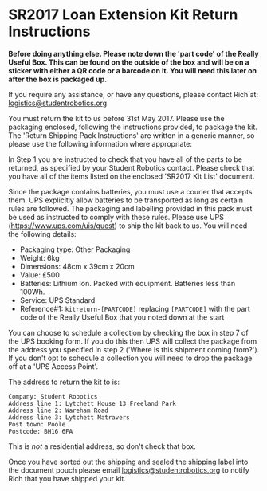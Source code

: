 # SR2017 Loan Extension Kit Return Instructions

**Before doing anything else. Please note down the 'part code' of the Really Useful Box. This can be found on the outside of the box and will be on a sticker with either a QR code or a barcode on it. You will need this later on after the box is packaged up.**

If you require any assistance, or have any questions, please contact Rich at: logistics@studentrobotics.org

You must return the kit to us before 31st May 2017.
Please use the packaging enclosed, following the instructions provided, to package the kit.
The 'Return Shipping Pack Instructions' are written in a generic manner, so please use the following information where appropriate:

In Step 1 you are instructed to check that you have all of the parts to be returned, as specified by your Student Robotics contact. Please check that you have all of the items listed on the enclosed 'SR2017 Kit List' document.

Since the package contains batteries, you must use a courier that accepts them. UPS explicitly allow batteries to be transported as long as certain rules are followed. The packaging and labelling provided in this pack must be used as instructed to comply with these rules. Please use UPS (https://www.ups.com/uis/guest) to ship the kit back to us. You will need the following details:

 * Packaging type: Other Packaging
 * Weight: 6kg
 * Dimensions: 48cm x 39cm x 20cm
 * Value: £500
 * Batteries: Lithium Ion. Packed with equipment. Batteries less than 100Wh.
 * Service: UPS Standard
 * Reference#1: `kitreturn-[PARTCODE]` replacing `[PARTCODE]` with the part code of the Really Useful Box that you noted down at the start

You can choose to schedule a collection by checking the box in step 7 of the UPS booking form. If you do this then UPS will collect the package from the address you specified in step 2 ('Where is this shipment coming from?'). If you don't opt to schedule a collection you will need to drop the package off at a 'UPS Access Point'.

The address to return the kit to is:

~~~
Company: Student Robotics
Address line 1: Lytchett House 13 Freeland Park
Address line 2: Wareham Road
Address line 3: Lytchett Matravers
Post town: Poole
Postcode: BH16 6FA
~~~

This is *not* a residential address, so don't check that box.

Once you have sorted out the shipping and sealed the shipping label into the document pouch please email logistics@studentrobotics.org to notify Rich that you have shipped your kit.
